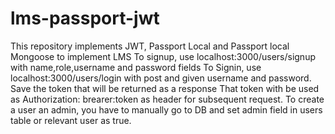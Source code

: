 # lms-passport-jwt
 This repository implements JWT, Passport Local and Passport local Mongoose to implement LMS
 To signup, use localhost:3000/users/signup with name,role,username and password fields
 To Signin, use localhost:3000/users/login with post and given username and password. Save the token that will be returned as a response
 That token with be used as Authorization: brearer:token as header for subsequent request.
 To create a user an admin, you have to manually go to DB and set admin field in users table or relevant user as true. 
